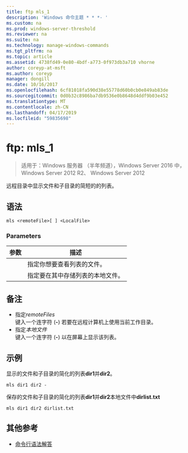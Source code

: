 ```yaml
---
title: ftp mls_1
description: 'Windows 命令主题 * * *- '
ms.custom: na
ms.prod: windows-server-threshold
ms.reviewer: na
ms.suite: na
ms.technology: manage-windows-commands
ms.tgt_pltfrm: na
ms.topic: article
ms.assetid: 4738fd49-0e80-4bdf-a773-0f973db3a710 vhorne
author: coreyp-at-msft
ms.author: coreyp
manager: dongill
ms.date: 10/16/2017
ms.openlocfilehash: 6cf81018fa590d38e55778d60b0cb0e849ab83de
ms.sourcegitcommit: 0d0b32c8986ba7db9536e0b8648d4ddf9b03e452
ms.translationtype: MT
ms.contentlocale: zh-CN
ms.lasthandoff: 04/17/2019
ms.locfileid: "59835698"
---
```

# <a name="ftp-mls1"></a>ftp: mls_1

>适用于：Windows 服务器 （半年频道），Windows Server 2016 中，Windows Server 2012 R2、 Windows Server 2012

远程目录中显示文件和子目录的简短的的列表。   
## <a name="syntax"></a>语法  
```  
mls <remoteFile>[ ] <LocalFile>  
```  
### <a name="parameters"></a>Parameters  
|参数|描述|  
|-------|--------|  
|<remoteFile>|指定你想要查看列表的文件。|  
|<LocalFile>|指定要在其中存储列表的本地文件。|  
## <a name="remarks"></a>备注  
-   指定*remoteFiles*  
    键入一个连字符 (**-**) 若要在远程计算机上使用当前工作目录。  
-   指定*本地文件*  
    键入一个连字符 (**-**) 以在屏幕上显示该列表。  
## <a name="BKMK_Examples"></a>示例  
显示的文件和子目录的简化的列表**dir1**并**dir2**。  
```  
mls dir1 dir2 -  
```  
保存的文件和子目录的简化的列表**dir1**并**dir2**本地文件中**dirlist.txt**  
```  
mls dir1 dir2 dirlist.txt   
```  
## <a name="additional-references"></a>其他参考  
-   [命令行语法解答](command-line-syntax-key.md)  
